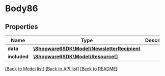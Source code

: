 # Body86

## Properties
Name | Type | Description | Notes
------------ | ------------- | ------------- | -------------
**data** | [**\Shopware6SDK\Model\NewsletterRecipient**](NewsletterRecipient.md) |  | [optional] 
**included** | [**\Shopware6SDK\Model\Resource[]**](Resource.md) |  | [optional] 

[[Back to Model list]](../../README.md#documentation-for-models) [[Back to API list]](../../README.md#documentation-for-api-endpoints) [[Back to README]](../../README.md)

